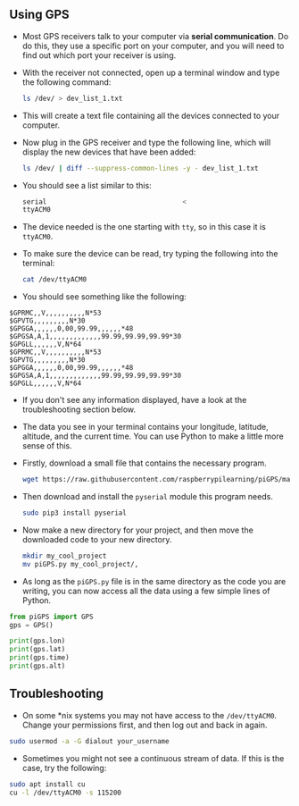 ## Using GPS

- Most GPS receivers talk to your computer via **serial communication**. Do do this, they use a specific port on your computer, and you will need to find out which port your receiver is using.

- With the receiver not connected, open up a terminal window and type the following command:

	```bash
	ls /dev/ > dev_list_1.txt
	```
	
- This will create a text file containing all the devices connected to your computer.

- Now plug in the GPS receiver and type the following line, which will display the new devices that have been added:

	```bash
	ls /dev/ | diff --suppress-common-lines -y - dev_list_1.txt
	```

- You should see a list similar to this:

  ```bash
  serial							      <
  ttyACM0
  ```

- The device needed is the one starting with `tty`, so in this case it is `ttyACM0`.

- To make sure the device can be read, try typing the following into the terminal:

	```bash
	cat /dev/ttyACM0
	```

- You should see something like the following:

```
$GPRMC,,V,,,,,,,,,,N*53
$GPVTG,,,,,,,,,N*30
$GPGGA,,,,,,0,00,99.99,,,,,,*48
$GPGSA,A,1,,,,,,,,,,,,,99.99,99.99,99.99*30
$GPGLL,,,,,,V,N*64
$GPRMC,,V,,,,,,,,,,N*53
$GPVTG,,,,,,,,,N*30
$GPGGA,,,,,,0,00,99.99,,,,,,*48
$GPGSA,A,1,,,,,,,,,,,,,99.99,99.99,99.99*30
$GPGLL,,,,,,V,N*64
```
- If you don't see any information displayed, have a look at the troubleshooting section below.

- The data you see in your terminal contains your longitude, latitude, altitude, and the current time. You can use Python to make a little more sense of this.

- Firstly, download a small file that contains the necessary program.

	```bash
	wget https://raw.githubusercontent.com/raspberrypilearning/piGPS/master/piGPS.py
	```

- Then download and install the `pyserial` module this program needs.

	```bash
	sudo pip3 install pyserial
	```
- Now make a new directory for your project, and then move the downloaded code to your new directory.

	```bash
	mkdir my_cool_project
	mv piGPS.py my_cool_project/,
	```
	
- As long as the `piGPS.py` file is in the same directory as the code you are writing, you can now access all the data using a few simple lines of Python.

```python
from piGPS import GPS
gps = GPS()

print(gps.lon)
print(gps.lat)
print(gps.time)
print(gps.alt)
```

## Troubleshooting

- On some *nix systems you may not have access to the `/dev/ttyACM0`. Change your permissions first, and then log out and back in again.

```bash
sudo usermod -a -G dialout your_username
```

- Sometimes you might not see a continuous stream of data. If this is the case, try the following:

```bash
sudo apt install cu
cu -l /dev/ttyACM0 -s 115200
```
